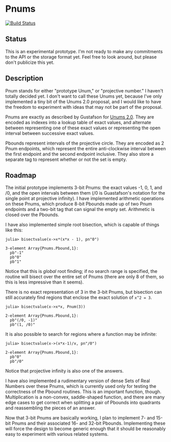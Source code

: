 # Pnums

[![Build Status](https://travis-ci.org/jwmerrill/Pnums.jl.svg?branch=master)](https://travis-ci.org/jwmerrill/Pnums.jl)

## Status

This is an experimental prototype. I'm not ready to make any commitments to the API or the storage format yet. Feel free to look around, but please don't publicize this yet.

## Description

Pnum stands for either "prototype Unum," or "projective number." I haven't totally decided yet. I don't want to call these Unums yet, because I've only implemented a tiny bit of the Unums 2.0 proposal, and I would like to have the freedom to experiment with ideas that may not be part of the proposal.

Pnums are exactly as described by Gustafson for [Unums 2.0](http://www.johngustafson.net/presentations/Multicore2016-JLG.pdf). They are encoded as indexes into a lookup table of exact values, and alternate between representing one of these exact values or representing the open interval between successive exact values.

Pbounds represent intervals of the projective circle. They are encoded as 2 Pnum endpoints, which represent the entire anti-clockwise interval between the first endpoint and the second endpoint inclusive. They also store a separate tag to represent whether or not the set is empty.

## Roadmap

The initial prototype implements 3-bit Pnums: the exact values -1, 0, 1, and /0, and the open intervals between them (/0 is Guastafson's notation for the single point at projective infinity). I have implemented arithmetic operations on these Pnums, which produce 8-bit Pbounds made up of two Pnum endpoints and a two-bit tag that can signal the empty set. Arithmetic is closed over the Pbounds.

I have also implemented simple root bisection, which is capable of things like this:

```
julia> bisectvalue(x->x*(x*x - 1), pn"0")

3-element Array{Pnums.Pbound,1}:
  pb"-1"
  pb"0"
  pb"1"

```

Notice that this is *global* root finding; if no search range is specified, the routine will bisect over the entire set of Pnums (there are only 8 of them, so this is less impressive than it seems).

There is no exact representation of 3 in the 3-bit Pnums, but bisection can still accurately find  regions that enclose the exact solution of `x^2 = 3`.

```
julia> bisectvalue(x->x*x, Pnum(3))

2-element Array{Pnums.Pbound,1}:
  pb"(/0, -1)"
  pb"(1, /0)"
```

It is also possible to search for regions where a function may be infinite:

```
julia> bisectvalue(x->(x*x-1)/x, pn"/0")

2-element Array{Pnums.Pbound,1}:
  pb"0"
  pb"/0"
```

Notice that projective infinity is also one of the answers.

I have also implemented a rudimentary version of dense Sets of Real Numbers over these Pnums, which is currently used only for testing the correctness of the Pbound routines. This is an important function, though. Multiplication is a non-convex, saddle-shaped function, and there are many edge cases to get correct when splitting a pair of Pbounds into quadrants and reassembling the pieces of an answer.

Now that 3-bit Pnums are basically working, I plan to implement 7- and 15-bit Pnums and their associated 16- and 32-bit Pbounds. Implementing these will force the design to become generic enough that it should be reasonably easy to experiment with various related systems.
